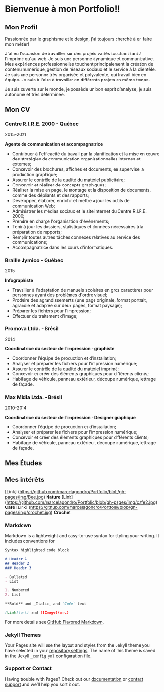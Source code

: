 # Bienvenue à mon Portfolio!!

## Mon Profil
Passionnée par le graphisme et le design, j'ai toujours cherché à en faire mon métier!

J'ai eu l'occasion de travailler sur des projets variés touchant tant à l'imprimé qu'au web.
Je suis une personne dynamique et communicative. Mes expériences professionnelles touchent principalement la création de contenu numérique, gestion de réseaux sociaux et le service à la clientèle. Je suis une personne très organisée et polyvalente, qui travail bien en équipe. Je suis à l'aise à travailler en différents projets en même temps.

Je suis ouverte sur le monde, je possède un bon esprit d’analyse, je suis autonome et très déterminée.


## Mon CV



### Centre R.I.R.E. 2000 - Québec
2015-2021

**Agente de communication et accompagnatrice**

- Contribuer à l'efficacité du travail par la planification et la mise en œuvre des stratégies de communication organisationnelles internes et externes;
- Concevoir des brochures, affiches et documents, en supervise la production graphique;
- Assurer le contrôle de la qualité du matériel publicitaire;
- Concevoir et réaliser de concepts graphiques;
- Réaliser la mise en page, le montage et la disposition de documents, comme des dépliants et des rapports;
- Développer, élaborer, enrichir et mettre à jour les outils de communication Web;
- Administrer les médias sociaux et le site internet du Centre R.I.R.E. 2000;
- Prendre en charge l'organisation d'événements;
- Tenir à jour les dossiers, statistiques et données nécessaires à la préparation de rapports;
- Remplir toutes autres tâches connexes relatives au service des communications;
- Accompagnatrice dans les cours d'informatiques.

### Braille Jymico - Québec
2015

**Infographiste**

- Travailler à l'adaptation de manuels scolaires en gros caractères pour personnes ayant des problèmes d'ordre visuel;
- Produire des agrandissements (une page originale, format portrait, agrandie et adaptée sur deux pages, format paysage);
- Préparer les fichiers pour l'impression;
- Effectuer du traitement d'image;

### Promova Ltda. - Brésil
2014

**Coordinatrice du secteur de l´impression - graphiste**

- Coordonner l’équipe de production et d’installation;
- Analyser et préparer les fichiers pour l’impression numérique;
- Assurer le contrôle de la qualité du matériel imprimé;
- Concevoir et créer des éléments graphiques pour différents clients;
- Habillage de véhicule, panneau extérieur, découpe numérique, lettrage de façade.

### Max Midia Ltda. - Brésil
2010-2014

**Coordinatrice du secteur de l´impression - Designer graphique**

-	Coordonner l’équipe de production et d’installation;
-	Analyser et préparer les fichiers pour l’impression numérique;
-	Concevoir et créer des éléments graphiques pour différents clients;
-	Habillage de véhicule, panneau extérieur, découpe numérique, lettrage de façade.


## Mes Études


## Mes intérêts

[Link] (https://github.com/marcelagondro/Portfolio/blob/gh-pages/img/Bee.jpg) **Nature**
[Link] (https://github.com/marcelagondro/Portfolio/blob/gh-pages/img/cafe2.jpg) **Cafe**
[Link] (https://github.com/marcelagondro/Portfolio/blob/gh-pages/img/crochet.jpg) **Crochet**


### Markdown

Markdown is a lightweight and easy-to-use syntax for styling your writing. It includes conventions for

```markdown
Syntax highlighted code block

# Header 1
## Header 2
### Header 3

- Bulleted
- List

1. Numbered
2. List

**Bold** and _Italic_ and `Code` text

[Link](url) and ![Image](src)
```

For more details see [GitHub Flavored Markdown](https://guides.github.com/features/mastering-markdown/).

### Jekyll Themes

Your Pages site will use the layout and styles from the Jekyll theme you have selected in your [repository settings](https://github.com/marcelagondro/Portfolio/settings/pages). The name of this theme is saved in the Jekyll `_config.yml` configuration file.

### Support or Contact

Having trouble with Pages? Check out our [documentation](https://docs.github.com/categories/github-pages-basics/) or [contact support](https://support.github.com/contact) and we’ll help you sort it out.
